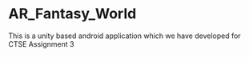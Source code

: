 # AR_Fantasy_World
This is a unity based android application which we have developed for CTSE Assignment 3 
